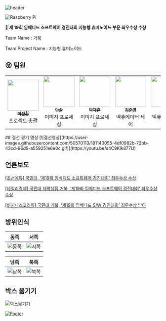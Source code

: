 ![header](https://capsule-render.vercel.app/api?type=waving&color=gradient&height=300&section=header&text=거북&fontSize=90)

![Raspberry Pi](https://img.shields.io/badge/-RaspberryPi-C51A4A?style=for-the-badge&logo=Raspberry-Pi)

**🥇 제 19회 임베디드 소프트웨어 경진대회 지능형 휴머노이드 부문 최우수상 수상**

Team Name : 거북

Team Project Name : 지능형 휴머노이드

## :stuck_out_tongue_closed_eyes: 팀원

<table><tr><td align="center"><a href="https://github.com/jeonghi"><img src="https://avatars.githubusercontent.com/u/50570113?v=4" width="100px;" alt=""/><br /><sub><b>박정환</b></sub></a><br />프로젝트 총괄</td><td align="center"><a href="https://github.com/solahn
"><img src="https://avatars.githubusercontent.com/u/61405226?v=4" width="100px;" alt=""/><br /><sub><b>안솔</b></sub></a><br />이미지 프로세싱</td>
    <td align="center"><a href="https://github.com/lovelyoverflow"><img src="https://avatars.githubusercontent.com/u/14028864?v=4" width="100px;" alt=""/><br /><sub><b>박재훈</b></sub></a><br />이미지 프로세싱</td><td align="center"><a href="https://github.com/mrgentle1"><img src="https://avatars.githubusercontent.com/u/59019322?v=4" width="100px;" alt=""/><br /><sub><b>김준영</b></sub></a><br />엑츄에이터 제어</td>
 <td align="center"><a href="https://github.com/Eun-sun-Lee"><img src="https://avatars.githubusercontent.com/u/84428520?v=4" width="100px;" alt=""/><br /><sub><b>이은선</b></sub></a><br />엑츄에이터 제어</td>
 
  </tr>
</table>
## 결선 경기 영상
[![결선영상](https://user-images.githubusercontent.com/50570113/181140055-4df0982b-72bb-43cd-96d9-a559251e6e0c.gif)](https://youtu.be/s4C9KIk877U)

## 언론보도


[[조선에듀] 국민대, ‘제19회 임베디드 소프트웨어 경진대회’ 최우수상 수상](http://edu.chosun.com/site/data/html_dir/2021/12/31/2021123100966.html)

[[데일리경제] 국민대 재학생팀 거북, ‘제19회 임베디드 소프트웨어 경진대회’ 최우수상 수상](http://www.kdpress.co.kr/news/articleView.html?idxno=109675)

[[비지니스코리아] 국민대 거북, ‘제19회 임베디드 S/W 경진대회’ 최우수상 받아](http://www.businesskorea.co.kr/news/articleView.html?idxno=85183)

## 방위인식
| 동쪽 | 서쪽 |
| --- | --- |
| ![동쪽](https://user-images.githubusercontent.com/50570113/180924057-ce58c32e-c4d3-4fdb-977d-92bd18d1aef5.gif)| ![서쪽](https://user-images.githubusercontent.com/50570113/180925341-096636ca-a62a-41ac-966f-fef5f07cff08.gif)|

| 남쪽 | 북쪽 |
| --- | --- |
| ![남쪽](https://user-images.githubusercontent.com/50570113/180924124-9f68458a-c392-488b-a62d-b4c00c562125.gif)| ![북쪽](https://user-images.githubusercontent.com/50570113/180924005-8249cc03-c28a-40f9-935e-2dfe52bc6846.gif)|

## 박스 옮기기
![박스옮기기](https://user-images.githubusercontent.com/50570113/180924184-869ebe64-007a-478b-9d6a-a030fcacfcc3.gif)


[![Footer](https://capsule-render.vercel.app/api?type=waving&color=auto&customColorList=4&height=200&section=footer)](https://github.com/jeonghi/2021ESWContest_robot_2002)
